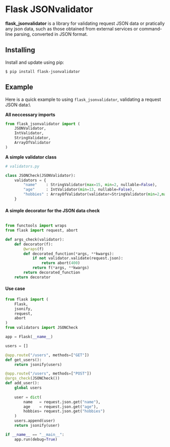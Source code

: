# Flask JSONvalidator

**flask_jsonvalidator** is a library for validating request JSON data or pratically any json data, such as those obtained from external services or command-line parsing, converted in JSON format.

## Installing
Install and update using pip:

```shell
$ pip install flask-jsonvalidator
```

## Example

Here is a quick example to using `flask_jsonvalidator`, validating a request JSON data:\

**All neccessary imports**
```python
from flask_jsonvalidator import (
    JSONValidator,
    IntValidator,
    StringValidator,
    ArrayOfValidator
)
```

**A simple validator class**

```python
# validators.py

class JSONCheck(JSONValidator):
    validators = {
        "name"    : StringValidator(max=15, min=2, nullable=False),
        "age"     : IntValidator(min=13, nullable=False),
        "hobbies" : ArrayOfValidator(validator=StringValidator(min=2,max=15, nullable=False))
    }
```

#### A simple decorator for the JSON data check 

```python

from functools import wraps
from flask import request, abort

def args_check(validator):
    def decorator(f):
        @wraps(f)
        def decorated_function(*args, **kwargs):
            if not validator.validate(request.json):
                return abort(400)
            return f(*args, **kwargs)
        return decorated_function
    return decorator
```

#### Use case

```python
from flask import (
    Flask, 
    jsonify, 
    request, 
    abort
)
from validators import JSONCheck

app = Flask(__name__)

users = []

@app.route("/users", methods=["GET"])
def get_users():
    return jsonify(users)

@app.route("/users", methods=["POST"])
@args_check(JSONCheck())
def add_user():
    global users
    
    user = dict(
        name   = request.json.get("name"),
        age    = request.json.get("age"),
        hobbies= request.json.get("hobbies")
    )
    users.append(user)
    return jsonify(user)

if __name__ == "__main__":
    app.run(debug=True)
    
```
